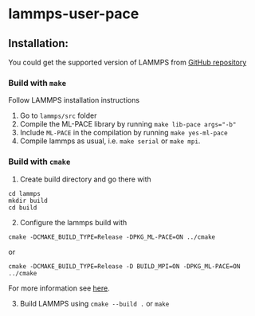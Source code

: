 # lammps-user-pace

## Installation:

You could get the supported version of LAMMPS from [GitHub repository](https://github.com/lammps/lammps)

### Build with `make`

Follow LAMMPS installation instructions

1. Go to `lammps/src` folder
2. Compile the ML-PACE library by running `make lib-pace args="-b"`
3. Include `ML-PACE` in the compilation by running `make yes-ml-pace`
4. Compile lammps as usual, i.e. `make serial` or `make mpi`.

### Build with `cmake`


1. Create build directory and go there with 

```
cd lammps
mkdir build
cd build
```

2. Configure the lammps build with

```
cmake -DCMAKE_BUILD_TYPE=Release -DPKG_ML-PACE=ON ../cmake 
```

or 

```
cmake -DCMAKE_BUILD_TYPE=Release -D BUILD_MPI=ON -DPKG_ML-PACE=ON ../cmake
```

For more information see [here](https://lammps.sandia.gov/doc/Build_cmake.html).

   
3. Build LAMMPS using `cmake --build .` or `make`

